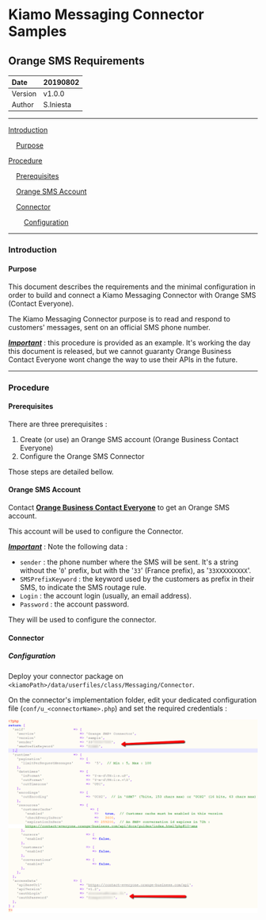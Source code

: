 # Kiamo Messaging Connector Samples

## Orange SMS Requirements



| Date    | 20190802  |
| :------ | --------- |
| Version | v1.0.0    |
| Author  | S.Iniesta |



------


[Introduction](#introduction)

&nbsp;&nbsp;&nbsp;&nbsp;[Purpose](#purpose)

[Procedure](#procedure)

&nbsp;&nbsp;&nbsp;&nbsp;[Prerequisites](#prerequisites)

&nbsp;&nbsp;&nbsp;&nbsp;[Orange SMS Account](#orangeSmsAccount)

&nbsp;&nbsp;&nbsp;&nbsp;[Connector](#connector)

&nbsp;&nbsp;&nbsp;&nbsp;&nbsp;&nbsp;&nbsp;&nbsp;[Configuration](#configuration)


------



<a name="introduction"></a>
### Introduction

<a name="purpose"></a>
####  Purpose

This document describes the requirements and the minimal configuration in order to build and connect a Kiamo Messaging Connector with Orange SMS (Contact Everyone).

The Kiamo Messaging Connector purpose is to read and respond to customers' messages, sent on an official SMS phone number.



***<u>Important</u>*** : this procedure is provided as an example. It's working the day this document is released, but we cannot guaranty Orange Business Contact Everyone wont change the way to use their APIs in the future.



------



<a name="procedure"></a>
### Procedure

<a name="prerequisites"></a>
#### Prerequisites

There are three prerequisites :

1. Create (or use) an Orange SMS account (Orange Business Contact Everyone)
2. Configure the Orange SMS Connector

Those steps are detailed bellow.



<a name="orangeSmsAccount"></a>
#### Orange SMS Account

Contact **[Orange Business Contact Everyone](https://www.orange-business.com/fr/produits/contact-everyone)** to get an Orange SMS account.

This account will be used to configure the Connector.



***<u>Important</u>*** :  Note the following data :

* `sender` : the phone number where the SMS will be sent. It's a string without the '`0`' prefix, but with the '`33`' (France prefix), as '`33XXXXXXXXX`'.
* `SMSPrefixKeyword` : the keyword used by the customers as prefix in their SMS, to indicate the SMS routage rule.
* `Login` : the account login (usually, an email address).
* `Password` : the account password.

They will be used to configure the connector.



<a name="connector"></a>
#### Connector

<a name="configuration"></a>
##### Configuration

Deploy your connector package on `<kiamoPath>/data/userfiles/class/Messaging/Connector`.

On the connector's implementation folder, edit your dedicated configuration file (`conf/u_<connectorName>.php`) and set the required credentials :

![Connector Configuration](https://github.com/openKiamo/Messaging-Connectors/blob/master/Samples/Orange%20SMS%20Test%20Connector/_Docs/data/OrSMS_0301_ConnectorConfiguration.png)

